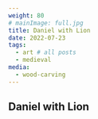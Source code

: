 ```yaml
---
weight: 80
# mainImage: full.jpg
title: Daniel with Lion
date: 2022-07-23
tags:
  - art # all posts
  - medieval
media:
  - wood-carving
---
```


## Daniel with Lion
